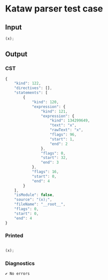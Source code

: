 # Kataw parser test case

## Input

`````js
(x);
`````

## Output

### CST

```javascript
{
    "kind": 122,
    "directives": [],
    "statements": [
        {
            "kind": 120,
            "expression": {
                "kind": 121,
                "expression": {
                    "kind": 134299649,
                    "text": "x",
                    "rawText": "x",
                    "flags": 96,
                    "start": 1,
                    "end": 2
                },
                "flags": 0,
                "start": 32,
                "end": 3
            },
            "flags": 16,
            "start": 0,
            "end": 4
        }
    ],
    "isModule": false,
    "source": "(x);",
    "fileName": "__root__",
    "flags": 0,
    "start": 0,
    "end": 4
}
```

### Printed

```javascript

(x);
```

### Diagnostics

```javascript
✔ No errors
```

